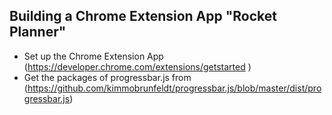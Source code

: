 ## Building a Chrome Extension App "Rocket Planner"
- Set up the Chrome Extension App (https://developer.chrome.com/extensions/getstarted )
- Get the packages of progressbar.js from (https://github.com/kimmobrunfeldt/progressbar.js/blob/master/dist/progressbar.js)


